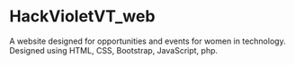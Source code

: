 # HackVioletVT_web
A website designed for opportunities and events for women in technology. Designed using HTML, CSS, Bootstrap, JavaScript, php.
